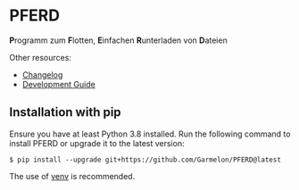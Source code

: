 # PFERD

**P**rogramm zum **F**lotten, **E**infachen **R**unterladen von **D**ateien

Other resources:

- [Changelog](CHANGELOG.md)
- [Development Guide](DEV.md)

## Installation with pip

Ensure you have at least Python 3.8 installed. Run the following command to
install PFERD or upgrade it to the latest version:

```
$ pip install --upgrade git+https://github.com/Garmelon/PFERD@latest
```

The use of [venv](https://docs.python.org/3/library/venv.html) is recommended.
